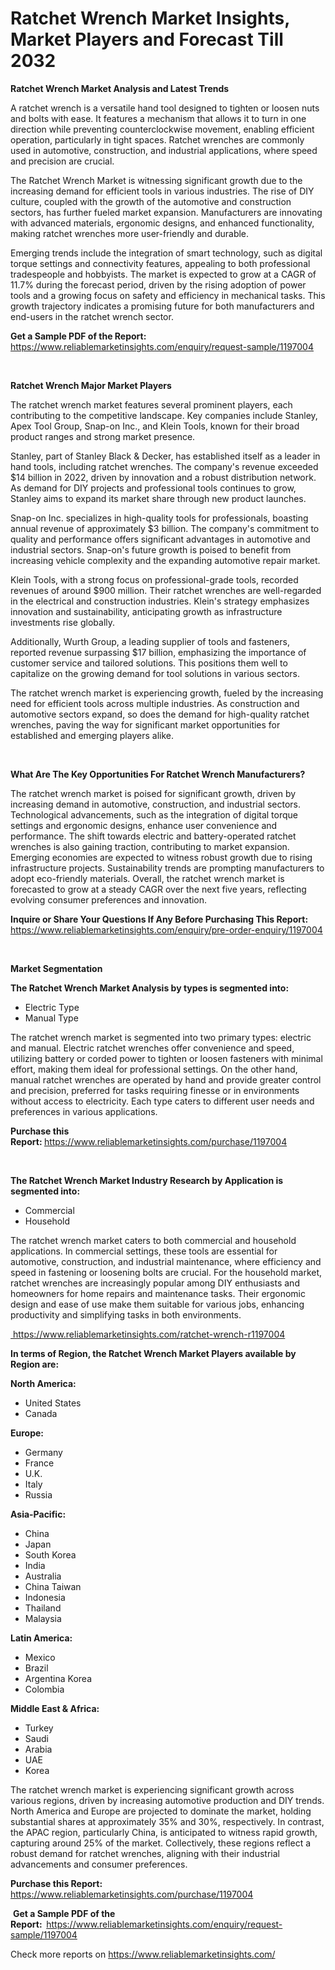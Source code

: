 <p><h1>Ratchet Wrench Market Insights, Market Players and Forecast Till 2032</h1></p><p><strong>Ratchet Wrench Market Analysis and Latest Trends</strong></p>
<p><p>A ratchet wrench is a versatile hand tool designed to tighten or loosen nuts and bolts with ease. It features a mechanism that allows it to turn in one direction while preventing counterclockwise movement, enabling efficient operation, particularly in tight spaces. Ratchet wrenches are commonly used in automotive, construction, and industrial applications, where speed and precision are crucial.</p><p>The Ratchet Wrench Market is witnessing significant growth due to the increasing demand for efficient tools in various industries. The rise of DIY culture, coupled with the growth of the automotive and construction sectors, has further fueled market expansion. Manufacturers are innovating with advanced materials, ergonomic designs, and enhanced functionality, making ratchet wrenches more user-friendly and durable.</p><p>Emerging trends include the integration of smart technology, such as digital torque settings and connectivity features, appealing to both professional tradespeople and hobbyists. The market is expected to grow at a CAGR of 11.7% during the forecast period, driven by the rising adoption of power tools and a growing focus on safety and efficiency in mechanical tasks. This growth trajectory indicates a promising future for both manufacturers and end-users in the ratchet wrench sector.</p></p>
<p><strong>Get a Sample PDF of the Report:&nbsp;</strong> <a href="https://www.reliablemarketinsights.com/enquiry/request-sample/1197004?utm_campaign=2538&utm_medium=2&utm_source=Github&utm_content=ia&utm_term=05032025&utm_id=ratchet-wrench">https://www.reliablemarketinsights.com/enquiry/request-sample/1197004</a></p>
<p>&nbsp;</p>
<p><strong>Ratchet Wrench Major Market Players</strong></p>
<p><p>The ratchet wrench market features several prominent players, each contributing to the competitive landscape. Key companies include Stanley, Apex Tool Group, Snap-on Inc., and Klein Tools, known for their broad product ranges and strong market presence.</p><p>Stanley, part of Stanley Black & Decker, has established itself as a leader in hand tools, including ratchet wrenches. The company's revenue exceeded $14 billion in 2022, driven by innovation and a robust distribution network. As demand for DIY projects and professional tools continues to grow, Stanley aims to expand its market share through new product launches.</p><p>Snap-on Inc. specializes in high-quality tools for professionals, boasting annual revenue of approximately $3 billion. The company's commitment to quality and performance offers significant advantages in automotive and industrial sectors. Snap-on's future growth is poised to benefit from increasing vehicle complexity and the expanding automotive repair market.</p><p>Klein Tools, with a strong focus on professional-grade tools, recorded revenues of around $900 million. Their ratchet wrenches are well-regarded in the electrical and construction industries. Klein's strategy emphasizes innovation and sustainability, anticipating growth as infrastructure investments rise globally.</p><p>Additionally, Wurth Group, a leading supplier of tools and fasteners, reported revenue surpassing $17 billion, emphasizing the importance of customer service and tailored solutions. This positions them well to capitalize on the growing demand for tool solutions in various sectors.</p><p>The ratchet wrench market is experiencing growth, fueled by the increasing need for efficient tools across multiple industries. As construction and automotive sectors expand, so does the demand for high-quality ratchet wrenches, paving the way for significant market opportunities for established and emerging players alike.</p></p>
<p>&nbsp;</p>
<p><strong>What Are The Key Opportunities For Ratchet Wrench Manufacturers?</strong></p>
<p><p>The ratchet wrench market is poised for significant growth, driven by increasing demand in automotive, construction, and industrial sectors. Technological advancements, such as the integration of digital torque settings and ergonomic designs, enhance user convenience and performance. The shift towards electric and battery-operated ratchet wrenches is also gaining traction, contributing to market expansion. Emerging economies are expected to witness robust growth due to rising infrastructure projects. Sustainability trends are prompting manufacturers to adopt eco-friendly materials. Overall, the ratchet wrench market is forecasted to grow at a steady CAGR over the next five years, reflecting evolving consumer preferences and innovation.</p></p>
<p><strong>Inquire or Share Your Questions If Any Before Purchasing This Report:</strong> <a href="https://www.reliablemarketinsights.com/enquiry/pre-order-enquiry/1197004?utm_campaign=2538&utm_medium=2&utm_source=Github&utm_content=ia&utm_term=05032025&utm_id=ratchet-wrench">https://www.reliablemarketinsights.com/enquiry/pre-order-enquiry/1197004</a></p>
<p>&nbsp;</p>
<p><strong>Market Segmentation</strong></p>
<p><strong>The Ratchet Wrench Market Analysis by types is segmented into:</strong></p>
<p><ul><li>Electric Type</li><li>Manual Type</li></ul></p>
<p><p>The ratchet wrench market is segmented into two primary types: electric and manual. Electric ratchet wrenches offer convenience and speed, utilizing battery or corded power to tighten or loosen fasteners with minimal effort, making them ideal for professional settings. On the other hand, manual ratchet wrenches are operated by hand and provide greater control and precision, preferred for tasks requiring finesse or in environments without access to electricity. Each type caters to different user needs and preferences in various applications.</p></p>
<p><strong>Purchase this Report:&nbsp;</strong><a href="https://www.reliablemarketinsights.com/purchase/1197004?utm_campaign=2538&utm_medium=2&utm_source=Github&utm_content=ia&utm_term=05032025&utm_id=ratchet-wrench">https://www.reliablemarketinsights.com/purchase/1197004</a></p>
<p>&nbsp;</p>
<p><strong>The Ratchet Wrench Market Industry Research by Application is segmented into:</strong></p>
<p><ul><li>Commercial</li><li>Household</li></ul></p>
<p><p>The ratchet wrench market caters to both commercial and household applications. In commercial settings, these tools are essential for automotive, construction, and industrial maintenance, where efficiency and speed in fastening or loosening bolts are crucial. For the household market, ratchet wrenches are increasingly popular among DIY enthusiasts and homeowners for home repairs and maintenance tasks. Their ergonomic design and ease of use make them suitable for various jobs, enhancing productivity and simplifying tasks in both environments.</p></p>
<p><a href="https://www.reliablemarketinsights.com/ratchet-wrench-r1197004?utm_campaign=2538&utm_medium=2&utm_source=Github&utm_content=ia&utm_term=05032025&utm_id=ratchet-wrench">&nbsp;https://www.reliablemarketinsights.com/ratchet-wrench-r1197004</a></p>
<p><strong>In terms of Region, the Ratchet Wrench Market Players available by Region are:</strong></p>
<p>
    <p> <strong> North America: </strong>
        <ul>
            <li>United States</li>
            <li>Canada</li>
        </ul>
        </p> 
    <p> <strong> Europe: </strong>
        <ul>
            <li>Germany</li>
            <li>France</li>
            <li>U.K.</li>
            <li>Italy</li>
            <li>Russia</li>
        </ul>
        </p> 
    <p> <strong> Asia-Pacific: </strong>
        <ul>
            <li>China</li>
            <li>Japan</li>
            <li>South Korea</li>
            <li>India</li>
            <li>Australia</li>
            <li>China Taiwan</li>
            <li>Indonesia</li>
            <li>Thailand</li>
            <li>Malaysia</li>
        </ul>
        </p> 
    <p> <strong> Latin America: </strong>
        <ul>
            <li>Mexico</li>
            <li>Brazil</li>
            <li>Argentina Korea</li>
            <li>Colombia</li>
        </ul>
        </p> 
    <p> <strong> Middle East & Africa: </strong>
        <ul>
            <li>Turkey</li>
            <li>Saudi</li>
            <li>Arabia</li>
            <li>UAE</li>
            <li>Korea</li>
        </ul>
    </p>
    </p>
<p><p>The ratchet wrench market is experiencing significant growth across various regions, driven by increasing automotive production and DIY trends. North America and Europe are projected to dominate the market, holding substantial shares at approximately 35% and 30%, respectively. In contrast, the APAC region, particularly China, is anticipated to witness rapid growth, capturing around 25% of the market. Collectively, these regions reflect a robust demand for ratchet wrenches, aligning with their industrial advancements and consumer preferences.</p></p>
<p><strong>Purchase this Report: </strong><a href="https://www.reliablemarketinsights.com/purchase/1197004?utm_campaign=2538&utm_medium=2&utm_source=Github&utm_content=ia&utm_term=05032025&utm_id=ratchet-wrench">https://www.reliablemarketinsights.com/purchase/1197004</a></p>
<p>&nbsp;<strong>Get a Sample PDF of the Report:&nbsp;&nbsp;</strong><a href="https://www.reliablemarketinsights.com/enquiry/request-sample/1197004?utm_campaign=2538&utm_medium=2&utm_source=Github&utm_content=ia&utm_term=05032025&utm_id=ratchet-wrench">https://www.reliablemarketinsights.com/enquiry/request-sample/1197004</a></p>
<p><strong></strong></p>
<p>Check more reports on <a href="https://www.reliablemarketinsights.com/?utm_campaign=2538&utm_medium=2&utm_source=Github&utm_content=ia&utm_term=05032025&utm_id=ratchet-wrench">https://www.reliablemarketinsights.com/</a></p>